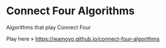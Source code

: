 
# Connect Four Algorithms

Algorithms that play Connect Four

Play here » https://wamoyo.github.io/connect-four-algorithms

